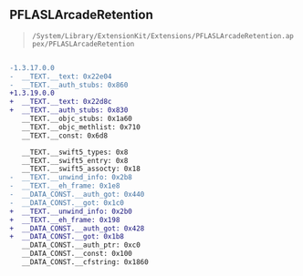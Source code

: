 ## PFLASLArcadeRetention

> `/System/Library/ExtensionKit/Extensions/PFLASLArcadeRetention.appex/PFLASLArcadeRetention`

```diff

-1.3.17.0.0
-  __TEXT.__text: 0x22e04
-  __TEXT.__auth_stubs: 0x860
+1.3.19.0.0
+  __TEXT.__text: 0x22d8c
+  __TEXT.__auth_stubs: 0x830
   __TEXT.__objc_stubs: 0x1a60
   __TEXT.__objc_methlist: 0x710
   __TEXT.__const: 0x6d8

   __TEXT.__swift5_types: 0x8
   __TEXT.__swift5_entry: 0x8
   __TEXT.__swift5_assocty: 0x18
-  __TEXT.__unwind_info: 0x2b8
-  __TEXT.__eh_frame: 0x1e8
-  __DATA_CONST.__auth_got: 0x440
-  __DATA_CONST.__got: 0x1c0
+  __TEXT.__unwind_info: 0x2b0
+  __TEXT.__eh_frame: 0x198
+  __DATA_CONST.__auth_got: 0x428
+  __DATA_CONST.__got: 0x1b8
   __DATA_CONST.__auth_ptr: 0xc0
   __DATA_CONST.__const: 0x100
   __DATA_CONST.__cfstring: 0x1860

```
